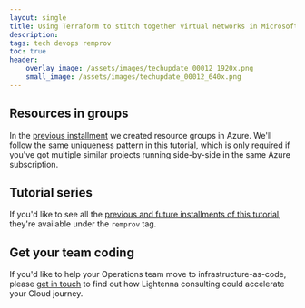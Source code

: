 ```yaml
---
layout: single
title: Using Terraform to stitch together virtual networks in Microsoft Azure
description: 
tags: tech devops remprov
toc: true
header:
    overlay_image: /assets/images/techupdate_00012_1920x.png
    small_image: /assets/images/techupdate_00012_640x.png
---
```


## Resources in groups
In the [previous installment]() we created resource groups in Azure.  We'll follow the same uniqueness pattern in this tutorial, which is only required if you've got multiple similar projects running side-by-side in the same Azure subscription.

## Tutorial series
If you'd like to see all the [previous and future installments of this tutorial](/tech/remprov), they're available under the `remprov` tag.

## Get your team coding
If you'd like to help your Operations team move to infrastructure-as-code, please [get in touch](/contact) to find out how Lightenna consulting could accelerate your Cloud journey.
